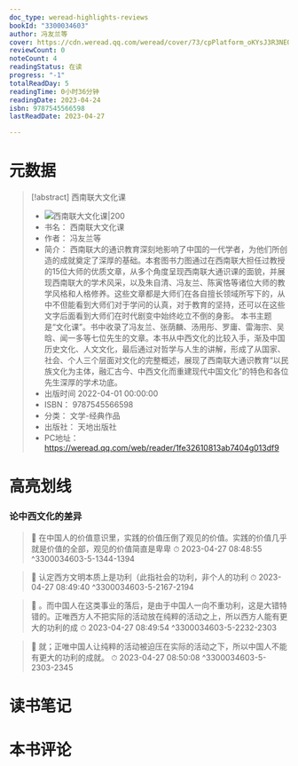 ```yaml
---
doc_type: weread-highlights-reviews
bookId: "3300034603"
author: 冯友兰等
cover: https://cdn.weread.qq.com/weread/cover/73/cpPlatform_oKYsJ3R3NEQJ8GpEba6tBS/t7_cpPlatform_oKYsJ3R3NEQJ8GpEba6tBS.jpg
reviewCount: 0
noteCount: 4
readingStatus: 在读
progress: "-1"
totalReadDay: 5
readingTime: 0小时36分钟
readingDate: 2023-04-24
isbn: 9787545566598
lastReadDate: 2023-04-27

---
```

# 元数据
> [!abstract] 西南联大文化课
> - ![ 西南联大文化课|200](https://cdn.weread.qq.com/weread/cover/73/cpPlatform_oKYsJ3R3NEQJ8GpEba6tBS/t7_cpPlatform_oKYsJ3R3NEQJ8GpEba6tBS.jpg)
> - 书名： 西南联大文化课
> - 作者： 冯友兰等
> - 简介： 西南联大的通识教育深刻地影响了中国的一代学者，为他们所创造的成就奠定了深厚的基础。本套图书力图通过在西南联大担任过教授的15位大师的优质文章，从多个角度呈现西南联大通识课的面貌，并展现西南联大的学术风采，以及朱自清、冯友兰、陈寅恪等诸位大师的教学风格和人格修养。这些文章都是大师们在各自擅长领域所写下的，从中不但能看到大师们对于学问的认真，对于教育的坚持，还可以在这些文字后面看到大师们在时代剧变中始终屹立不倒的身影。
本书主题是“文化课”。书中收录了冯友兰、张荫麟、汤用彤、罗庸、雷海宗、吴晗、闻一多等七位先生的文章。本书从中西文化的比较入手，渐及中国历史文化、人文文化，最后通过对哲学与人生的讲解，形成了从国家、社会、个人三个层面对文化的完整概述，展现了西南联大通识教育“以民族文化为主体，融汇古今、中西文化而重建现代中国文化”的特色和各位先生深厚的学术功底。
> - 出版时间 2022-04-01 00:00:00
> - ISBN： 9787545566598
> - 分类： 文学-经典作品
> - 出版社： 天地出版社
> - PC地址：https://weread.qq.com/web/reader/1fe32610813ab7404g013df9

# 高亮划线

### 论中西文化的差异

> 📌 在中国人的价值意识里，实践的价值压倒了观见的价值。实践的价值几乎就是价值的全部，观见的价值简直是卑卑 
> ⏱ 2023-04-27 08:48:55 ^3300034603-5-1344-1394

> 📌 认定西方文明本质上是功利（此指社会的功利，非个人的功利 
> ⏱ 2023-04-27 08:49:40 ^3300034603-5-2167-2194

> 📌 。而中国人在这类事业的落后，是由于中国人一向不重功利，这是大错特错的。正唯西方人不把实际的活动放在纯粹的活动之上，所以西方人能有更大的功利的成 
> ⏱ 2023-04-27 08:49:54 ^3300034603-5-2232-2303

> 📌 就；正唯中国人让纯粹的活动被迫压在实际的活动之下，所以中国人不能有更大的功利的成就。 
> ⏱ 2023-04-27 08:50:08 ^3300034603-5-2303-2345

# 读书笔记

# 本书评论
